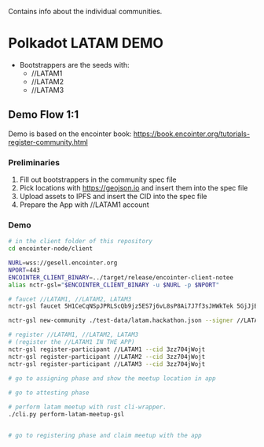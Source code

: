 Contains info about the individual communities.

# Polkadot LATAM DEMO
* Bootstrappers are the seeds with:
   * //LATAM1
   * //LATAM2
   * //LATAM3


## Demo Flow 1:1
Demo is based on the encointer book: https://book.encointer.org/tutorials-register-community.html

### Preliminaries
1. Fill out bootstrappers in the community spec file
2. Pick locations with https://geojson.io and insert them into the spec file
3. Upload assets to IPFS and insert the CID into the spec file
4. Prepare the App with //LATAM1 account
### Demo
```bash
# in the client folder of this repository
cd encointer-node/client

NURL=wss://gesell.encointer.org
NPORT=443
ENCOINTER_CLIENT_BINARY=../target/release/encointer-client-notee
alias nctr-gsl="$ENCOINTER_CLIENT_BINARY -u $NURL -p $NPORT"

# faucet //LATAM1, //LATAM2, LATAM3
nctr-gsl faucet 5H1CeCqNSpJPRLScQb9jz5ES7j6vL8sP8Ai7J7f3sJHWkTek 5GjJjBPg8XzD2RMzFSV2Qq42CxBdJsND9fRoBtxCqmYNJA4M 5D83c6U4cpnJRUFi9hZZroBPzB2g2sd91eFT3Rm2QTp7ZJau

nctr-gsl new-community ./test-data/latam.hackathon.json --signer //LATAM1

# register //LATAM1, //LATAM2, LATAM3
# (register the //LATAM1 IN THE APP)
nctr-gsl register-participant //LATAM1 --cid 3zz704jWojt
nctr-gsl register-participant //LATAM2 --cid 3zz704jWojt
nctr-gsl register-participant //LATAM3 --cid 3zz704jWojt
 
# go to assigning phase and show the meetup location in app

# go to attesting phase

# perform latam meetup with rust cli-wrapper.
./cli.py perform-latam-meetup-gsl


# go to registering phase and claim meetup with the app
```

